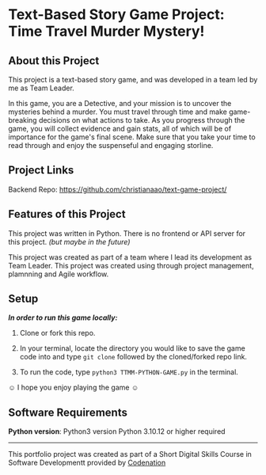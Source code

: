 # Text-Based Story Game Project: Time Travel Murder Mystery!

## About this Project

This project is a text-based story game, and was developed in a team led by me as Team Leader.

In this game, you are a Detective, and your mission is to uncover the mysteries behind a murder. You must travel through time and make game-breaking decisions on what actions to take. As you progress through the game, you will collect evidence and gain stats, all of which will be of importance for the game's final scene. Make sure that you take your time to read through and enjoy the suspenseful and engaging storline.

## Project Links

Backend Repo: https://github.com/christianaao/text-game-project/

## Features of this Project

This project was written in Python. There is no frontend or API server for this project. _(but maybe in the future)_

This project was created as part of a team where I lead its development as Team Leader. This project was created using through project management, plamnning and Agile workflow.

## Setup

**_In order to run this game locally:_**

1. Clone or fork this repo.

2. In your terminal, locate the directory you would like to save the game code into and type `git clone` followed by the cloned/forked repo link.

3. To run the code, type `python3 TTMM-PYTHON-GAME.py` in the terminal.

☺ I hope you enjoy playing the game ☺

## Software Requirements
**Python version**: Python3 version Python 3.10.12 or higher required

---

This portfolio project was created as part of a Short Digital Skills Course in Software Developmentt provided by [Codenation](https://wearecodenation.com/)
